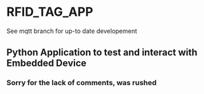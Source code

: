 # RFID_TAG_APP

See mqtt branch for up-to date developement

## Python Application to test and interact with Embedded Device
### Sorry for the lack of comments, was rushed
